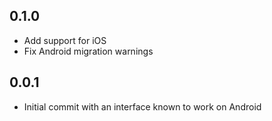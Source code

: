 ## 0.1.0

* Add support for iOS
* Fix Android migration warnings

## 0.0.1

* Initial commit with an interface known to work on Android
